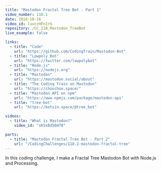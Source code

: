```yaml
---
title: "Mastodon Fractal Tree Bot - Part 1"
video_number: 118.1
date: 2018-10-16
video_id: luxczHFn1rU
repository: /CC_118_Mastodon_TreeBot
live_example: false

links:
  - title: "Code"
    url: "https://github.com/CodingTrain/Mastodon-Bot"
  - title: "Lowpoly Bot"
    url: "https://twitter.com/lowpolybot"
  - title: "Node.js"
    url: "https://nodejs.org"
  - title: "Mastodon"
    url: "https://mastodon.social/about"
  - title: "The Coding Train on Mastodon"
    url: "https://choochoo.space/"
  - title: "Mastodon API on npm"
    url: "https://www.npmjs.com/package/mastodon-api"
  - title: "tree-bot"
    url: "https://botsin.space/@tree_bot"

videos:
  - title: "What is Mastodon?"
    video_id: "sKSxBd56H70"

parts:
  - title: "Mastodon Fractal Tree Bot - Part 2"
    url: "/CodingChallenges/118.2-mastodon-fractal-tree"
---
```


In this coding challenge, I make a Fractal Tree Mastodon Bot with Node.js and Processing.
